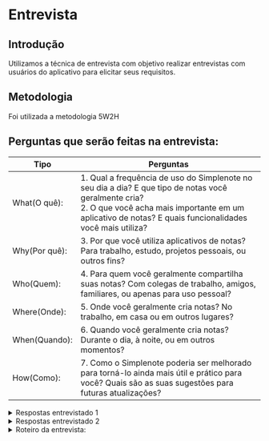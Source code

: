 # Entrevista

## Introdução
  
  Utilizamos a técnica de entrevista com objetivo realizar entrevistas com usuários do aplicativo para elicitar seus requisitos.
  
## Metodologia

  Foi utilizada a metodologia 5W2H

## Perguntas que serão feitas na entrevista:


| Tipo          | Perguntas                                                                                                                                                                                                             |
|---------------|-----------------------------------------------------------------------------------------|
| What(O quê):  | 1. Qual a frequência de uso do Simplenote no seu dia a dia? E que tipo de notas você geralmente cria?<br>2. O que você acha mais importante em um aplicativo de notas? E quais funcionalidades você mais utiliza? |
| Why(Por quê): | 3. Por que você utiliza aplicativos de notas? Para trabalho, estudo, projetos pessoais, ou outros fins?                                                                                                               |
| Who(Quem):    | 4. Para quem você geralmente compartilha suas notas? Com colegas de trabalho, amigos, familiares, ou apenas para uso pessoal?                                                                                         |
| Where(Onde):  | 5. Onde você geralmente cria notas? No trabalho, em casa ou em outros lugares?                                                                                                                                        |
| When(Quando): | 6. Quando você geralmente cria notas? Durante o dia, à noite, ou em outros momentos?                                                                                                                                  |
| How(Como):    | 7. Como o Simplenote poderia ser melhorado para torná-lo ainda mais útil e prático para você? Quais são as suas sugestões para futuras atualizações?                                                                  |

<details>
<summary>Respostas entrevistado 1</summary>

1. Qual a frequência de uso do Simplenote no seu dia a dia? E que tipo de notas você geralmente cria?
2. O que você acha mais importante em um aplicativo de notas? E quais funcionalidades você mais utiliza?
3. Por que você utiliza aplicativos de notas? Para trabalho, estudo, projetos pessoais, ou outros fins?
4. Para quem você geralmente compartilha suas notas? Com colegas de trabalho, amigos, familiares, ou apenas para uso pessoal?
5. Onde você geralmente cria notas? No trabalho, em casa ou em outros lugares?
6. Quando você geralmente cria notas? Durante o dia, à noite, ou em outros momentos?
7. Como o Simplenote poderia ser melhorado para torná-lo ainda mais útil e prático para você? Quais são as suas sugestões para futuras atualizações?

</details>

<details>
<summary>Respostas entrevistado 2</summary>

1. Qual a frequência de uso do Simplenote no seu dia a dia? E que tipo de notas você geralmente cria?
2. O que você acha mais importante em um aplicativo de notas? E quais funcionalidades você mais utiliza?
3. Por que você utiliza aplicativos de notas? Para trabalho, estudo, projetos pessoais, ou outros fins?
4. Para quem você geralmente compartilha suas notas? Com colegas de trabalho, amigos, familiares, ou apenas para uso pessoal?
5. Onde você geralmente cria notas? No trabalho, em casa ou em outros lugares?
6. Quando você geralmente cria notas? Durante o dia, à noite, ou em outros momentos?
7. Como o Simplenote poderia ser melhorado para torná-lo ainda mais útil e prático para você? Quais são as suas sugestões para futuras atualizações?

</details>

<details>
<summary>Roteiro da entrevista:</summary>


Introdução

Ana Beatriz: Olá, meu nome é Ana Beatriz e eu sou estudante de Engenharia de Software na Universidade de Brasília. Estou realizando uma entrevista para elicitar requisitos do aplicativo Simplenote, para a disciplina Requisitos de Software ministrada pelo professor André Barros. Gostaria de enfatizar que suas respostas são confidenciais e usadas apenas para fins acadêmicos. Além disso, não há respostas certas ou erradas, estou apenas interessada em saber a sua opinião sincera sobre o uso do aplicativo. Por fim, a entrevista deve durar em torno de 5 a 10 minutos. Obrigada por aceitar participar da entrevista!"

Perguntas

Ana Beatriz: Qual a frequência de uso do Simplenote no seu dia a dia? E que tipo de notas você geralmente cria?

Entrevistado: …

Ana Beatriz: O que você acha mais importante em um aplicativo de notas? E quais funcionalidades você mais utiliza?

Entrevistado: …

Ana Beatriz: Por que você utiliza aplicativos de notas? Para trabalho, estudo, projetos pessoais, ou outros fins?

Entrevistado: ...

Ana Beatriz: Para quem você geralmente compartilha suas notas? Com colegas de trabalho, amigos, familiares, ou apenas para uso pessoal?

Entrevistado: ...

Ana Beatriz: Onde você geralmente cria notas? No trabalho, em casa ou em outros lugares?

Entrevistado: …

Ana Beatriz: Quando você geralmente cria notas? Durante o dia, à noite, ou em outros momentos?

Entrevistado: …

Ana Beatriz: Como o Simplenote poderia ser melhorado para torná-lo ainda mais útil e prático para você? Quais são as suas sugestões para futuras atualizações?

Encerramento

Ana Beatriz: Muito obrigada por participar da entrevista e pelas suas respostas. Caso eu precise entrar em contato futuramente para obter mais informações, posso contar com você?

Entrevistado: …

Ana Beatriz: Obrigada mais uma vez pela sua disponibilidade e colaboração. Suas respostas foram muito valiosas para o nosso trabalho e com certeza contribuirão para o aprimoramento do Simplenote. Agradeço novamente pela participação e encerramos aqui a entrevista. Tenha um ótimo dia!
</details>
